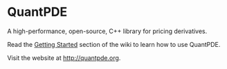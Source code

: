 QuantPDE
========

A high-performance, open-source, C++ library for pricing derivatives.

Read the [Getting Started](https://github.com/parsiad/QuantPDE/wiki/Getting-Started "Getting Started with QuantPDE") section of the wiki to learn how to use QuantPDE.

Visit the website at http://quantpde.org.
